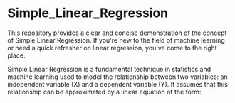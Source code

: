 # Simple_Linear_Regression
This repository provides a clear and concise demonstration of the concept of Simple Linear Regression. If you're new to the field of machine learning or need a quick refresher on linear regression, you've come to the right place.

Simple Linear Regression is a fundamental technique in statistics and machine learning used to model the relationship between two variables: an independent variable (X) and a dependent variable (Y). It assumes that this relationship can be approximated by a linear equation of the form:
